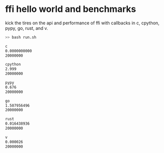 # ffi hello world and benchmarks

kick the tires on the api and performance of ffi with callbacks in c, cpython, pypy, go, rust, and v.

```bash
>> bash run.sh

c
0.0000000000
20000000

cpython
2.999
20000000

pypy
0.676
20000000

go
1.507956496
20000000

rust
0.016438936
20000000

v
0.000026
20000000
```
